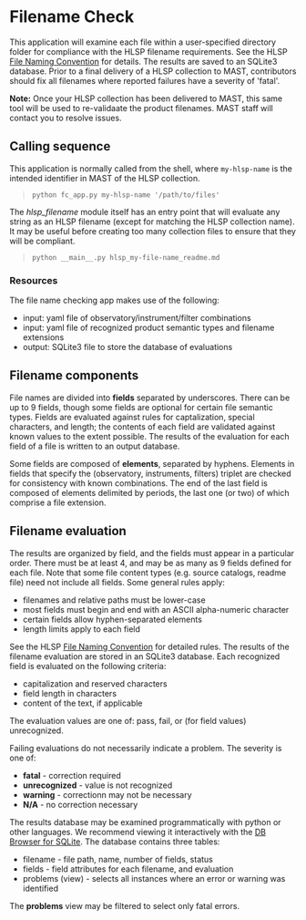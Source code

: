 # Filename Check

This application will examine each file within a user-specified directory folder for compliance with the HLSP filename requirements. See the HLSP [File Naming Convention](https://outerspace.stsci.edu/display/MASTDOCS/File+Naming+Convention) for details. The results are saved to an SQLite3 database. Prior to a final delivery of a HLSP collection to MAST, contributors should fix all filenames where reported failures have a severity of 'fatal'. 

**Note:** Once your HLSP collection has been delivered to MAST, this same tool will be used to re-validaate the product filenames. MAST staff will contact you to resolve issues. 

## Calling sequence

This application is normally called from the shell, where `my-hlsp-name` is the intended identifier in MAST of the HLSP collection. 

> `python fc_app.py my-hlsp-name '/path/to/files'`

The *hlsp_filename* module itself has an entry point that will evaluate any string as an HLSP filename (except for matching the HLSP collection name). It may be useful before creating too many collection files to ensure that they will be compliant. 

> `python __main__.py hlsp_my-file-name_readme.md`

### Resources

The file name checking app makes use of the following: 

* input: yaml file of observatory/instrument/filter combinations
* input: yaml file of recognized product semantic types and filename extensions
* output: SQLite3 file to store the database of evaluations

## Filename components

File names are divided into **fields** separated by underscores. There can be up to 9 fields, though some fields are optional for certain file semantic types. Fields are evaluated against rules for captalization, special characters, and length; the contents of each field are validated against known values to the extent possible. The results of the evaluation for each field of a file is written to an output database. 

Some fields are composed of **elements**, separated by hyphens. Elements in fields that specify the (observatory, instruments, filters) triplet are checked for consistency with known combinations. The end of the last field is composed of elements delimited by periods, the last one (or two) of which comprise a file extension. 

## Filename evaluation

The results are organized by field, and the fields must appear in a particular order. There must be at least 4, and may be as many as 9 fields defined for each file. Note that some file content types (e.g. source catalogs, readme file) need not include all fields. Some general rules apply:

* filenames and relative paths must be lower-case
* most fields must begin and end with an ASCII alpha-numeric character
* certain fields allow hyphen-separated elements
* length limits apply to each field

See the HLSP [File Naming Convention](https://outerspace.stsci.edu/display/MASTDOCS/File+Naming+Convention) for detailed rules. The results of the filename evaluation are stored in an SQLite3 database. Each recognized field is evaluated on the following criteria: 

* capitalization and reserved characters
* field length in characters
* content of the text, if applicable

The evaluation values are one of: pass, fail, or (for field values) unrecognized. 

Failing evaluations do not necessarily indicate a problem. The severity is one of: 

* **fatal** - correction required
* **unrecognized** - value is not recognized
* **warning** - correctionn may not be necessary
* **N/A** - no correction necessary

The results database may be examined programmatically with python or other languages. We recommend viewing it interactively with the [DB Browser for SQLite](https://sqlitebrowser.org/). The database contains three tables: 

* filename - file path, name, number of fields, status
* fields - field attributes for each filename, and evaluation 
* problems (view) - selects all instances where an error or warning was identified

The **problems** view may be filtered to select only fatal errors. 